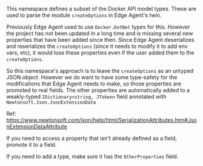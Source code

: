 This namespace defines a subset of the Docker API model types. These are used to parse the module `createOptions` in Edge Agent's twin.

Previously Edge Agent used to use `Docker.DotNet` types for this. However the project has not been updated in a long time and is missing several new properties that have been added since then. Since Edge Agent deserializes and reserializes the `createOptions` (since it needs to modify it to add env vars, etc), it would lose these properties even if the user added them to the `createOptions`.

So this namespace's approach is to leave the `createOptions` as an untyped JSON object. However we do want to have some type-safety for the modifications that Edge Agent needs to make, so those properties are promoted to real fields. The other properties are automatically added to a weakly-typed `IDictionary<string, JToken>` field annotated with `Newtonsoft.Json.JsonExtensionData`

Ref: https://www.newtonsoft.com/json/help/html/SerializationAttributes.htm#JsonExtensionDataAttribute

If you need to access a property that isn't already defined as a field, promote it to a field.

If you need to add a type, make sure it has the `OtherProperties` field.
